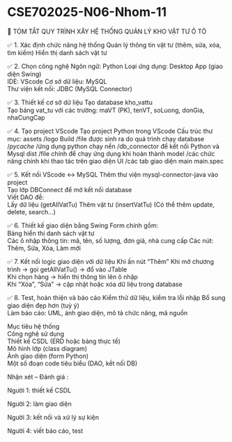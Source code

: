 # CSE702025-N06-Nhom-11
🧭 TÓM TẮT QUY TRÌNH XÂY HỆ THỐNG QUẢN LÝ KHO VẬT TƯ Ô TÔ

  ✅ 1. Xác định chức năng hệ thống
    Quản lý thông tin vật tư (thêm, sửa, xóa, tìm kiếm)
    Hiển thị danh sách vật tư    
    
    
  ✅ 2. Chọn công nghệ
    Ngôn ngữ: Python
    Loại ứng dụng: Desktop App (giao diện Swing)  
    IDE: VScode
    Cơ sở dữ liệu: MySQL    
    Thư viện kết nối: JDBC (MySQL Connector)
    
  ✅ 3. Thiết kế cơ sở dữ liệu
  Tạo database kho_vattu  
  Tạo bảng vat_tu với các trường: 
  maVT (PK), tenVT, soLuong, donGia, nhaCungCap
  
  ✅ 4. Tạo project VScode
  Tạo  project Python trong VScode 
  Cấu trúc thư mục:
  assets
    /logo
  Build
    /file được sinh ra do quá trình chạy 
  database
    /_pycache_
        /ứng dụng python chạy nền
    /db_connector
        để kết nối Python và Mysql
  dist
    /file chính để chạy ứng dụng khi hoàn thành 
  model
    /các chức năng chính khi thao tác trên giao diện
  UI
    /các tab giao diện
          main
          main.spec
 
  
  ✅ 5. Kết nối VScode ↔ MySQL
  Thêm thư viện mysql-connector-java vào project  
  Tạo lớp DBConnect để mở kết nối database  
  Viết DAO để:  
  Lấy dữ liệu (getAllVatTu) 
  Thêm vật tư (insertVatTu) 
  (Có thể thêm update, delete, search...)
  
  ✅ 6. Thiết kế giao diện bằng Swing
  Form chính gồm:  
  Bảng hiển thị danh sách vật tư  
  Các ô nhập thông tin: mã, tên, số lượng, đơn giá, nhà cung cấp 
  Các nút: Thêm, Sửa, Xóa, Làm mới
  
  ✅ 7. Kết nối logic giao diện với dữ liệu
  Khi ấn nút “Thêm” 
  Khi mở chương trình → gọi getAllVatTu() → đổ vào JTable  
  Khi chọn hàng → hiển thị thông tin lên ô nhập  
  Khi “Xóa”, “Sửa” → cập nhật hoặc xóa dữ liệu trong database
  
  ✅ 8. Test, hoàn thiện và báo cáo
  Kiểm thử dữ liệu, kiểm tra lỗi nhập 
  Bổ sung giao diện đẹp hơn (tuỳ ý)  
  Làm báo cáo: UML, ảnh giao diện, mô tả chức năng, mã nguồn
  
  Mục tiêu hệ thống  
  Công nghệ sử dụng  
  Thiết kế CSDL (ERD hoặc bảng thực tế)  
  Mô hình lớp (class diagram)  
  Ảnh giao diện (form Python)  
  Một số đoạn code tiêu biểu (DAO, kết nối DB)  
  
  Nhận xét – Đánh giá  :

  
  
  Người 1: thiết kế CSDL 
  
  Người 2: làm giao diện 
  
  Người 3: kết nối và xử lý sự kiện  
  
  Người 4: viết báo cáo, test
